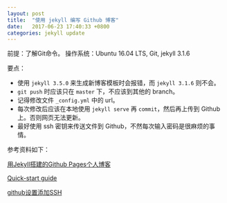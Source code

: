 ```yaml
---
layout: post
title:  "使用 jekyll 编写 Github 博客"
date:   2017-06-23 17:40:33 +0800
categories: jekyll update
---
```

前提：了解Git命令。
操作系统：Ubuntu 16.04 LTS, Git, jekyll 3.1.6

要点：

* 使用 `jekyll 3.5.0` 来生成新博客模板时会报错，而 `jekyll 3.1.6` 则不会。
* `git push` 时应该只在 `master` 下，不应该到其他的 branch。
* 记得修改文件 `_config.yml` 中的 url。
* 每次修改后应该在本地使用 `jekyll serve` 再 `commit`，然后再上传到 Github 上。否则网页无法更新。
* 最好使用 ssh 密钥来传送文件到 Github，不然每次输入密码是很麻烦的事情。

参考资料如下：

[用Jekyll搭建的Github Pages个人博客](http://www.jianshu.com/p/88c9e72978b4)

[Quick-start guide](https://jekyllrb.com/docs/quickstart/)

[github设置添加SSH](https://www.cnblogs.com/ayseeing/p/3572582.html)



